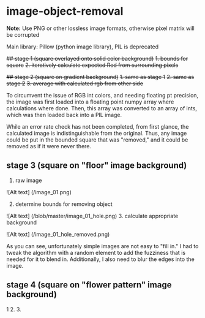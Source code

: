 # image-object-removal

**Note:** Use PNG or other lossless image formats, otherwise pixel matrix will be corrupted

Main library: Pillow (python image library), PIL is deprecated

~~## stage 1 (square overlayed onto solid color background)~~
~~1. bounds for square~~
~~2. iteratively calculate expected Red from surrounding pixels~~

~~## stage 2 (square on gradient background)~~
~~1. same as stage 1~~
~~2. same as stage 2~~
~~3. average with calculated rgb from other side~~

To circumvent the issue of RGB int colors, and needing floating pt precision, the image was first loaded into a floating point numpy array where calculations where done. Then, this array was converted to an array of ints, which was then loaded back into a PIL image.

While an error rate check has not been completed, from first glance, the calculated image is indistinguishable from the original. Thus, any image could be put in the bounded square that was "removed," and it could be removed as if it were never there.



## stage 3 (square on "floor" image background)
1. raw image

![Alt text] (/image_01.png)

2. determine bounds for removing object

![Alt text] (/blob/master/image_01_hole.png)
3. calculate appropriate background

![Alt text] (/image_01_hole_removed.png)

As you can see, unfortunately simple images are not easy to "fill in." I had to tweak the algorithm with a random element to add the fuzziness that is needed for it to blend in. Additionally, I also need to blur the edges into the image.

## stage 4 (square on "flower pattern" image background)
1
2.
3.
